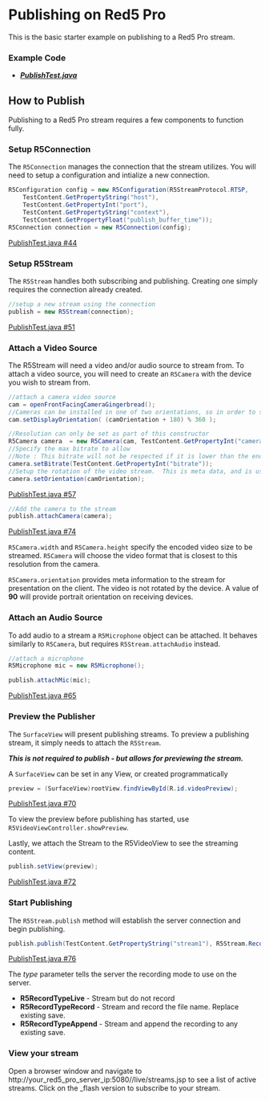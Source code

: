 # Publishing on Red5 Pro

This is the basic starter example on publishing to a Red5 Pro stream. 

### Example Code

- ***[PublishTest.java](PublishTest.java)***

## How to Publish

Publishing to a Red5 Pro stream requires a few components to function fully.

### Setup R5Connection

The `R5Connection` manages the connection that the stream utilizes.  You will need to setup a configuration and intialize a new connection.
```Java
R5Configuration config = new R5Configuration(R5StreamProtocol.RTSP,
	TestContent.GetPropertyString("host"),
	TestContent.GetPropertyInt("port"),
	TestContent.GetPropertyString("context"),
	TestContent.GetPropertyFloat("publish_buffer_time"));
R5Connection connection = new R5Connection(config);
```

[PublishTest.java #44](PublishTest.java#L44)

### Setup R5Stream

The `R5Stream` handles both subscribing and publishing.  Creating one simply requires the connection already created.

```Java
//setup a new stream using the connection
publish = new R5Stream(connection);
```

[PublishTest.java #51](PublishTest.java#L51)

### Attach a Video Source

The R5Stream will need a video and/or audio source to stream from.  To attach a video source, you will need to create an `R5Camera` with the device you wish to stream from.

```Java
//attach a camera video source
cam = openFrontFacingCameraGingerbread();
//Cameras can be installed in one of two orientations, so in order to support all devices, the orientation needs to be relative to the initial orientation of the camera.
cam.setDisplayOrientation( (camOrientation + 180) % 360 );

//Resolution can only be set as part of this constructor
R5Camera camera  = new R5Camera(cam, TestContent.GetPropertyInt("camera_width"), TestContent.GetPropertyInt("camera_height"));
//Specify the max bitrate to allow
//Note : This bitrate will not be respected if it is lower than the encoder can go!
camera.setBitrate(TestContent.GetPropertyInt("bitrate"));
//Setup the rotation of the video stream.  This is meta data, and is used by the client to rotate the video.  No rotation is done on the publisher.
camera.setOrientation(camOrientation);
```

[PublishTest.java #57](PublishTest.java#L57)

```Java
//Add the camera to the stream
publish.attachCamera(camera);
```

[PublishTest.java #74](PublishTest.java#L74)

`R5Camera.width` and `R5Camera.height` specify the encoded video size to be streamed.  `R5Camera` will choose the video format that is closest to this resolution from the camera.

`R5Camera.orientation` provides meta information to the stream for presentation on the client.  The video is not rotated by the device.  A value of **90** will provide portrait orientation on receiving devices.

### Attach an Audio Source

To add audio to a stream a `R5Microphone` object can be attached.  It behaves similarly to `R5Camera`, but requires `R5Stream.attachAudio` instead.

```Java
//attach a microphone
R5Microphone mic = new R5Microphone();

publish.attachMic(mic);
```

[PublishTest.java #65](PublishTest.java#L65)

### Preview the Publisher

The `SurfaceView` will present publishing streams.  To preview a publishing stream, it simply needs to attach the `R5Stream`.  

***This is not required to publish - but allows for previewing the stream.***

A `SurfaceView` can be set in any View, or created programmatically

```Java
preview = (SurfaceView)rootView.findViewById(R.id.videoPreview);
```

[PublishTest.java #70](PublishTest.java#L70)

To view the preview before publishing has started, use `R5VideoViewController.showPreview`.

Lastly, we attach the Stream to the R5VideoView to see the streaming content.

```Java
publish.setView(preview);
```

[PublishTest.java #72](PublishTest.java#L72)

### Start Publishing

The `R5Stream.publish` method will establish the server connection and begin publishing.  

```Java
publish.publish(TestContent.GetPropertyString("stream1"), R5Stream.RecordType.Live);
```

[PublishTest.java #76](PublishTest.java#L76)

The *type* parameter tells the server the recording mode to use on the server.

- **R5RecordTypeLive** - Stream but do not record
- **R5RecordTypeRecord** - Stream and record the file name.  Replace existing save.
- **R5RecordTypeAppend** - Stream and append the recording to any existing save.

### View your stream

Open a browser window and navigate to http://your_red5_pro_server_ip:5080//live/streams.jsp to see a list of active streams. Click on the _flash version to subscribe to your stream.